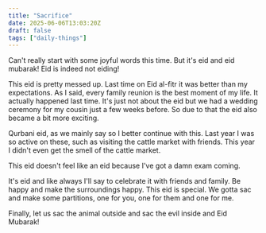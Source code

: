 ```yaml
---
title: "Sacrifice"
date: 2025-06-06T13:03:20Z
draft: false
tags: ["daily-things"]
---
```


Can't really start with some joyful words this time. But it's eid and eid mubarak! Eid is indeed not eiding!

This eid is pretty messed up. Last time on Eid al-fitr it was better than my expectations. As I said, every family reunion is the best moment of my life. It actually happened last time. It's just not about the eid but we had a wedding ceremony for my cousin just a few weeks before. So due to that the eid also became a bit more exciting.

Qurbani eid, as we mainly say so I better continue with this. Last year I was so active on these, such as visiting the cattle market with friends. This year I didn't even get the smell of the cattle market.

This eid doesn't feel like an eid because I've got a damn exam coming.

It's eid and like always I'll say to celebrate it with friends and family. Be happy and make the surroundings happy. This eid is special. We gotta sac and make some partitions, one for you, one for them and one for me.

Finally, let us sac the animal outside and sac the evil inside and Eid Mubarak!
